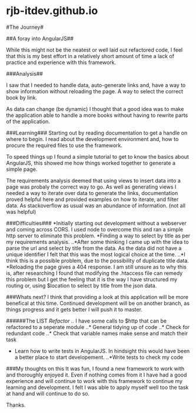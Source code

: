 # rjb-itdev.github.io


#The Journey#

##A foray into AngularJS##

While this might not be the neatest or well laid out refactored code, I feel that this is my best effort in a relatively 
short amount of time a lack of practice and experience with this framework.

###Analysis## 

I saw that I needed to handle data, auto-generate links and, have a way to show information without reloading the page.
A way to select the correct book by link.

As data can change (be dynamic) I thought that a good idea was to make the application able to handle 
a more books without having to rewrite parts of the application.

###Learning###
Starting out by reading documentation to get a handle on where to begin.
I read about the development environment and, how to procure the required files to use the framework. 

To speed things up I found a simple tutorial to get to know the basics about AngularJS, this showed me how things worked 
together to generate a simple page.

The requirements analysis deemed that using views to insert data into a page was probaly the correct way to go.
As well as generating views I needed a way to iterate over data to generate the links, documentation proved helpful here
and provided examples on how to iterate, and filter data. 
As stackoverflow as usual was an abundance of information. (not all was helpful)


###Difficulties###
*Initially starting out development without a webserver and coming across CORS. I used node to overcome this and ran a simple
http server to eliminate this problem.
*Finding a way to select by title as per my requirements analysis.
..*After some thinking I came up with the idea to parse the url and select by title from the data. As the data did not have a 
unique identifier I felt that this was the most logical choice at the time.
..*I think this is a possible problem, due to the possibility of duplicate title data.
*Reloading the page gives a 404 response. I am still unsure as to why this is, after researching I found that modifying the
.htaccess file can remedy this problem but I get the feeling that it is the way I have structured my routing or, using $location
to select by title from the json data.

###Whats next?
I think that providing a look at this application will be more benefical at this time. Continued development will be on another
branch, as things progress and it gets better I will push it to master.

######The LIST
*Refactor
..* I have some calls to $http that can be refactored to a seperate module
..* General tidying up of code
..* Check for redundant code
..* Check that variable names make sense and match their task
* Learn how to write tests in AngularJS. In hindsight this would have been a better place to start developement.
..*Write tests to check my code

###My thoughts on this
It was fun, I found a new framework to work with and thoroughly enjoyed it. Even if nothing comes from it I have had a good
experience and will continue to work with this framework to continue my learning and development.
I felt I was able to apply myself well too the task at hand and will continue to do so.

Thanks.


